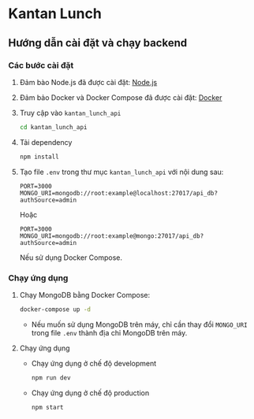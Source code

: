 # Kantan Lunch

## Hướng dẫn cài đặt và chạy backend

### Các bước cài đặt

1. Đảm bào Node.js đã được cài đặt: [Node.js](https://nodejs.org/en/)

2. Đảm bảo Docker và Docker Compose đã được cài đặt: [Docker](https://www.docker.com/)

3. Truy cập vào `kantan_lunch_api`
    ```bash
    cd kantan_lunch_api
    ```

4. Tải dependency
    ```bash
    npm install
    ```

5. Tạo file `.env` trong thư mục `kantan_lunch_api` với nội dung sau:
    ```properties
    PORT=3000
    MONGO_URI=mongodb://root:example@localhost:27017/api_db?authSource=admin
    ```

    Hoặc
    ```properties
    PORT=3000
    MONGO_URI=mongodb://root:example@mongo:27017/api_db?authSource=admin
    ```
    Nếu sử dụng Docker Compose.

### Chạy ứng dụng

1. Chạy MongoDB bằng Docker Compose:
    ```bash
    docker-compose up -d
    ```
    
    - Nếu muốn sử dụng MongoDB trên máy, chỉ cần thay đổi `MONGO_URI` trong file `.env` thành địa chỉ MongoDB trên máy.

2. Chạy ứng dụng
    - Chạy ứng dụng ở chế độ development
        ```bash
        npm run dev
        ```
    - Chạy ứng dụng ở chế độ production
        ```bash
        npm start
        ```
        